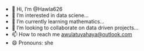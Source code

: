 - 👋 Hi, I’m @Hawla626
- 👀 I’m interested in data sciene...
- 🌱 I’m currently learning mathematics...
- 💞️ I’m looking to collaborate on data driven projects...
- 📫 How to reach me awulatuyahaya@outlook.com
- 😄 Pronouns: she

<!---
Hawla626/Hawla626 is a ✨ special ✨ repository because its `README.md` (this file) appears on your GitHub profile.
You can click the Preview link to take a look at your changes.
--->
